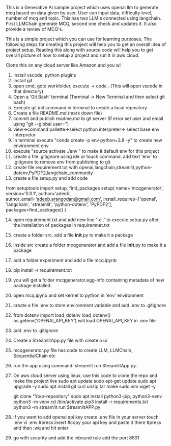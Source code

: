This is a Generative AI sample project which uses openai llm to generate mcq based on data given by user. User can input data, 
difficulty level, number of mcq and topic. This has two LLM's connected using langchain. First LLMChain generate MCQ, second
one check and updates it. It also provide a review of MCQ's.

This is a simple project which you can use for learning purposes. The following steps for creating this project will help you to get
an overall idea of project setup. Reading this along with source code will help you to get overall picture of how to setup a project
and run it in aws cloud.

Clone this on any cloud server like Amazon and you wi

1. Install vscode, python plugins
2. Install git
3. open cmd, goto workfolder, execute -> code .    (This will open vscode in that directory)
4. Open a 'Git Bash' terminal (Terminal -> New Terminal and then select git bash)
5. Execute git init command in terminal to create a local repository
6. Create a file README.md  (mark down file)
7. commit and publish readme.md to git server (If error set user and email using "git --global user=")
8. view->command pallette->select python interpreter-> select base env interpretor
9. in terminal execute "conda create -p env python=3.8 -y" to create new environment env
10. execute "source activate ./env " to make it default env for this project
11. create a file .gitignore using ide or touch command. add text 'env' to .gitignore to remove env from publishing to git
12. create file requirement.txt with openai,langchain,streamlit,python-dotenv,PyPDF2,langchain_community
13. create a file setup.py and add code
	
from setuptools import setup, find_packages
setup(
    name='mcqgenerator',
    version='0.0.1',
    author='adeeb',
    author_email='adeeb.arangodan@gmail.com',
    install_requires=['openai', 'langchain', 'streamlit', 'python-dotenv', 'PyPDF2'],
    packages=find_packages()
)

14. open requirement.txt and add new line '-e .' to execute setup.py after the installation of packages in requiremnet.txt
15. create a folder src. add a file __init__.py to make it a package
16. inside src create a folder mcqgenerator and add a file __init__.py to make it a package
17. add a folder experiment and add a file mcq.ipynb
18. pip install -r requirement.txt
19. you will get a folder mcqgenerator.egg-info containing metadata of new package installed.
20. open mcq.ipynb and set kernel to python in 'env' environment
21. create a file .env to store environment variable and add .env to .gitignore
22. from dotenv import load_dotenv
    load_dotenv()
    os.getenv('OPENAI_API_KEY') will load OPENAI_API_KEY in .env file
23. add .env to .gitignore
24. Create a StreamlitApp.py file with create a ui
25. mcqgenerator.py file has code to create LLM, LLMChain, SequentialChain etc
26. run the app using command: streamlit run StreamlitApp.py.

27. On aws cloud server using linux, use this code to clone the repo and make the project live
    sudo apt update
    sudo apt-get update
    sudo apt upgrade -y
    sudo apt install git curl unzip tar make sudo vim wget -y

    git clone "Your-repository"
    sudo apt install python3-pip, python3-venv
    python3 -m venv <your envname>
    cd <envname>/bin/activate
    pip3 install -r requirements.txt
    python3 -m streamlit run StreamlitAPP.py

28. if you want to add openai api key
    create .env file in your server touch .env
    vi .env #press insert #copy your api key and paste it there #press and then :wq and hit enter

29. go with security and add the inbound rule add the port 8501